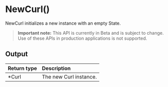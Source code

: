 # NewCurl()
NewCurl initializes a new instance with an empty State.
> **Important note:** This API is currently in Beta and is subject to change. Use of these APIs in production applications is not supported.




## Output

| Return type     | Description |
|:---------------|:--------|
| *Curl | The new Curl instance. |



